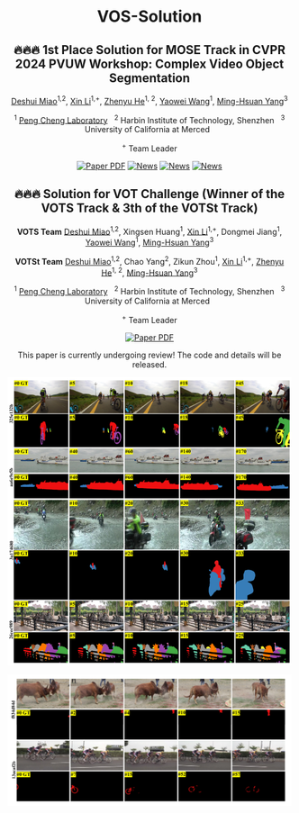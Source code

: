 <div align="center">
<h1>VOS-Solution</h1>
  
## 🔥🔥🔥 1st Place Solution for MOSE Track in CVPR 2024 PVUW Workshop: Complex Video Object Segmentation

[Deshui Miao](https://yahooo-m.github.io)<sup>1,2</sup>, [Xin Li](https://sites.google.com/view/xinli-homepage)<sup>1,+</sup>, [Zhenyu He](https://scholar.google.com/citations?hl=zh-CN&user=cv8_7usAAAAJ)<sup>1, 2</sup>, [Yaowei Wang](https://scholar.google.com/citations?hl=zh-CN&user=o_DllmIAAAAJ)<sup>1</sup>, [Ming-Hsuan Yang](https://scholar.google.com/citations?hl=zh-CN&user=p9-ohHsAAAAJ)<sup>3</sup>

<sup>1</sup> [Peng Cheng Laboratory](https://https://www.pcl.ac.cn/) &nbsp; <sup>2</sup> Harbin Institute of Technology, Shenzhen &nbsp; <sup>3</sup> University of California at Merced &nbsp;

<sup>+</sup> Team Leader

<a href="https://arxiv.org/pdf/2406.04600"><img src='https://img.shields.io/badge/arXiv-1st place of MOSE Track-red' alt='Paper PDF'></a>
<a href="https://mp.weixin.qq.com/s/esJ-JPgAGzH_JcmTmnTRSA"><img src='https://img.shields.io/badge/公众号-我爱计算机视觉-blue' alt='News'></a>
<a href="https://mp.weixin.qq.com/s/5syjENuKspqaUoWG861EhA"><img src='https://img.shields.io/badge/公众号-3D视觉工坊-green' alt='News'></a>
<a href="https://www.youtube.com/watch?v=7uE-KMpY4C4&t=4s&pp=ygUEcHZ1dw%3D%3D"><img src='https://img.shields.io/badge/YouTube-Video-red' alt='News'></a>

## 🔥🔥🔥 Solution for VOT Challenge (Winner of the VOTS Track & 3th of the VOTSt Track)

**VOTS Team** [Deshui Miao](https://yahooo-m.github.io)<sup>1,2</sup>, Xingsen Huang<sup>1</sup>, [Xin Li](https://sites.google.com/view/xinli-homepage)<sup>1,+</sup>, Dongmei Jiang<sup>1</sup>, [Yaowei Wang](https://scholar.google.com/citations?hl=zh-CN&user=o_DllmIAAAAJ)<sup>1</sup>, [Ming-Hsuan Yang](https://scholar.google.com/citations?hl=zh-CN&user=p9-ohHsAAAAJ)<sup>3</sup>

**VOTSt Team** [Deshui Miao](https://yahooo-m.github.io)<sup>1,2</sup>, Chao Yang<sup>2</sup>, Zikun Zhou<sup>1</sup>, [Xin Li](https://sites.google.com/view/xinli-homepage)<sup>1,+</sup>, [Zhenyu He](https://scholar.google.com/citations?hl=zh-CN&user=cv8_7usAAAAJ)<sup>1, 2</sup>, [Ming-Hsuan Yang](https://scholar.google.com/citations?hl=zh-CN&user=p9-ohHsAAAAJ)<sup>3</sup>

<sup>1</sup> [Peng Cheng Laboratory](https://https://www.pcl.ac.cn/) &nbsp; <sup>2</sup> Harbin Institute of Technology, Shenzhen &nbsp; <sup>3</sup> University of California at Merced &nbsp;

<sup>+</sup> Team Leader

<a href="https://arxiv.org/pdf/2407.07760"><img src='https://img.shields.io/badge/arXiv-detailed' alt='Paper PDF'></a>

This paper is currently undergoing review! The code and details will be released.

![Demo](demo/MOSE-test/complex_case.jpg)

![Demo](demo/MOSE-test/small_case.jpg)

